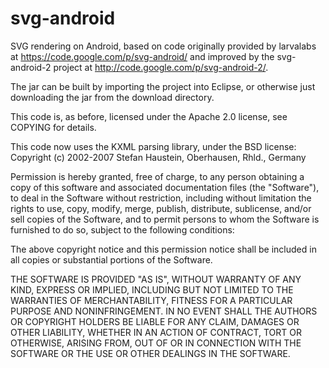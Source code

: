 svg-android
===========

SVG rendering on Android, based on code originally provided by larvalabs 
at https://code.google.com/p/svg-android/ and 
improved by the svg-android-2 project 
at http://code.google.com/p/svg-android-2/.

The jar can be built by importing the project into Eclipse, or otherwise just
downloading the jar from the download directory.


This code is, as before, licensed under the Apache 2.0 license, 
see COPYING for details.

This code now uses the KXML parsing library, under the BSD license:
Copyright (c) 2002-2007 Stefan Haustein, Oberhausen, Rhld., Germany

Permission is hereby granted, free of charge, to any person obtaining a copy
of this software and associated documentation files (the "Software"), to deal
in the Software without restriction, including without limitation the rights
to use, copy, modify, merge, publish, distribute, sublicense, and/or
sell copies of the Software, and to permit persons to whom the Software is
furnished to do so, subject to the following conditions:

The  above copyright notice and this permission notice shall be included in
all copies or substantial portions of the Software.

THE SOFTWARE IS PROVIDED "AS IS", WITHOUT WARRANTY OF ANY KIND, EXPRESS OR
IMPLIED, INCLUDING BUT NOT LIMITED TO THE WARRANTIES OF MERCHANTABILITY,
FITNESS FOR A PARTICULAR PURPOSE AND NONINFRINGEMENT. IN NO EVENT SHALL THE
AUTHORS OR COPYRIGHT HOLDERS BE LIABLE FOR ANY CLAIM, DAMAGES OR OTHER
LIABILITY, WHETHER IN AN ACTION OF CONTRACT, TORT OR OTHERWISE, ARISING
FROM, OUT OF OR IN CONNECTION WITH THE SOFTWARE OR THE USE OR OTHER DEALINGS
IN THE SOFTWARE. 


